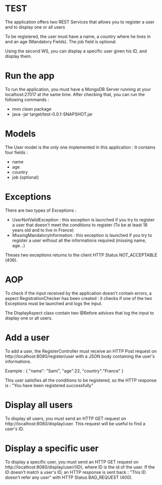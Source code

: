 # TEST

The application offers two REST Services that allows you to register a user and to display one or all users

To be registered, the user must have a name, a country where he lives in and an age (Mandatory Fields).
The job field is optional.

Using the second WS, you can display a specific user given his ID, and display them.

# Run the app

To run the application, you must have a MongoDB Server running at your localhost:27017 at the same time.
After checking that, you can run the following commands :
- mvn clean package
- java -jar target/test-0.0.1-SNAPSHOT.jar

# Models

The User model is the only one implemented in this application :
It contains four fields : 
- name
- age
- country
- job (optional)

# Exceptions 

There are two types of Exceptions : 
- UserNotValidException : this exception is launched if you try to register 
a user that doesn't meet the conditions to register (To be at least 18 years old and to live in France)
- MissingMandatoryInformation : this exception is launched if you try to register
a user without all the informations required (missing name, age...)

Theses two exceptions returns to the client HTTP Status NOT_ACCEPTABLE (406).

# AOP

To check if the input received by the application doesn't contain errors, a aspect 
RegistrationChecker has been created : it checks if one of the two Exceptions must be launched and logs
the input.

The DisplayAspect class contain two @Before advices that log the input to display one or all users.

# Add a user

To add a user, the RegisterController must receive an HTTP Post request on 
http://localhost:8080/register/user with a JSON body containing the user's informations.

Example : {
          	"name": "Sami",
          	"age":22,
          	"country":"France"
          }

This user satisfies all the conditions to be registered, so the HTTP response is :
"You have been registered successfully"

# Display all users

To display all users, you must send an HTTP GET request on http://localhost:8080/display/user.
This request will be useful to find a user's ID.

# Display a specific user

To display a specific user, you must send an HTTP GET request on http://localhost:8080/display/user/{ID}, 
where ID is the id of the user. If the ID doesn't match a user's ID, an HTTP response is sent back :
"This ID doesn't refer any user" with HTTP Status BAD_REQUEST (400).


